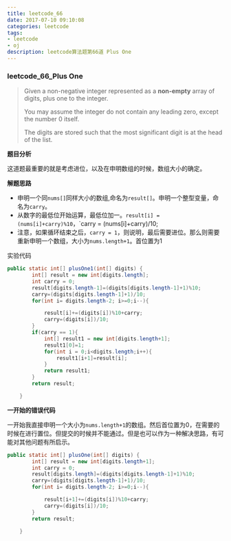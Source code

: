 ```yaml
---
title: leetcode_66
date: 2017-07-10 09:10:08
categories: leetcode
tags: 
- leetcode
- oj
description: leetcode算法题第66道 Plus One
---
```


### leetcode\_66\_Plus One

> Given a non-negative integer represented as a **non-empty** array of digits, plus one to the integer.
>
> You may assume the integer do not contain any leading zero, except the number 0 itself.
>
> The digits are stored such that the most significant digit is at the head of the list.

**题目分析**

这道题最重要的就是考虑进位，以及在申明数组的时候，数组大小的确定。

**解题思路**

* 申明一个同`nums[]`同样大小的数组,命名为`result[]`。申明一个整型变量，命名为`carry`。
* 从数字的最低位开始运算，最低位加一。`result[i] = (nums[i]+carry)%10`，`carry = (nums[i]+carry)/10;
* 注意，如果循环结束之后，`carry = 1`，则说明，最后需要进位。那么则需要重新申明一个数组，大小为`nums.length+1`。首位置为1

实验代码

```java
public static int[] plusOne1(int[] digits) {
        int[] result = new int[digits.length];
        int carry = 0;
        result[digits.length-1]=(digits[digits.length-1]+1)%10;
        carry=(digits[digits.length-1]+1)/10;
        for(int i= digits.length-2; i>=0;i--){

            result[i]+=(digits[i])%10+carry;
            carry=(digits[i])/10;
        }
        if(carry == 1){
        	int[] result1 = new int[digits.length+1];
        	result1[0]=1;
        	for(int i = 0;i<digits.length;i++){
        		result1[i+1]=result[i];
        	}
        	return result1;
        }
        return result;

    }
```

**一开始的错误代码**

一开始我直接申明一个大小为`nums.length+1`的数组。然后首位置为0，在需要的时候在进行置位。但提交的时候并不能通过。但是也可以作为一种解决思路，有可能对其他问题有所启示。

```java
public static int[] plusOne(int[] digits) {
        int[] result = new int[digits.length+1];
        int carry = 0;
        result[digits.length]=(digits[digits.length-1]+1)%10;
        carry=(digits[digits.length-1]+1)/10;
        for(int i= digits.length-2; i>=0;i--){

            result[i+1]+=(digits[i])%10+carry;
            carry=(digits[i])/10;
        }
        return result;

    }
```

